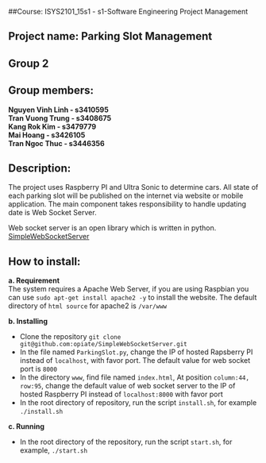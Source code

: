 ##Course: ISYS2101_15s1 - s1-Software Engineering Project Management
## Project name: Parking Slot Management
## Group 2
## Group members:
**Nguyen Vinh Linh - s3410595**  
**Tran Vuong Trung - s3408675**  
**Kang Rok Kim - s3479779**  
**Mai Hoang - s3426105**  
**Tran Ngoc Thuc - s3446356**  
## Description:
The project uses Raspberry PI and Ultra Sonic to determine cars. All state of
each parking slot will be published on the internet via website or mobile
application. The main component takes responsibility to handle updating date is
Web Socket Server.   

Web socket server is an open library which is written in python.
[SimpleWebSocketServer](https://github.com/opiate/SimpleWebSocketServer)  

## How to install:
**a. Requirement**  
The system requires a Apache Web Server, if you are using Raspbian you can use
`sudo apt-get install apache2 -y` to install the website. The default directory
of `html source` for apache2 is `/var/www`   

**b. Installing**
- Clone the repository `git clone
  git@github.com:opiate/SimpleWebSocketServer.git`  
- In the file named `ParkingSlot.py`, change the IP of hosted Rapsberry PI
  instead of `localhost`, with favor port. The default value for web socket port
  is `8000`  
- In the directory `www`, find file named `index.html`, At position `column:44,
  row:95`, change the default value of web socket server to the IP of hosted
  Raspberry PI instead of `localhost:8000` with favor port  
- In the root directory of repository, run the script `install.sh`, for example `./install.sh`  

**c. Running**
- In the root directory of the repository, run the script `start.sh`, for
  example, `./start.sh`
